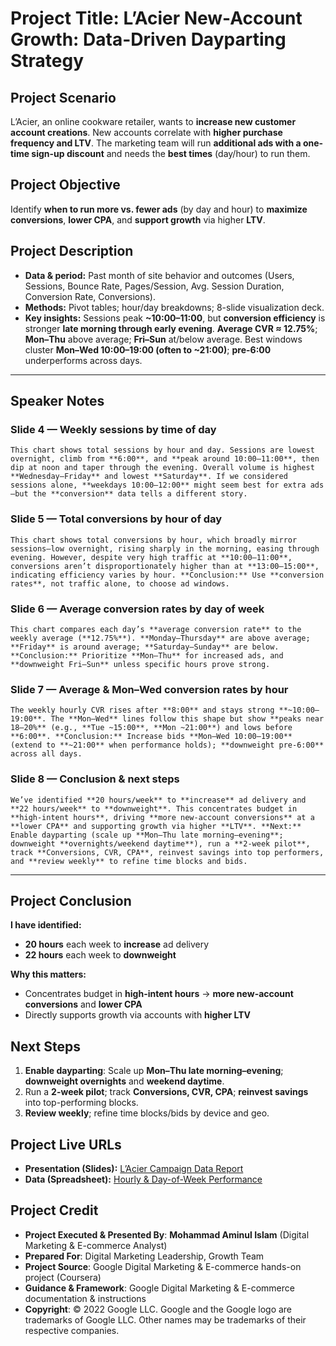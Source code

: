 # Project Title: **L’Acier New-Account Growth: Data-Driven Dayparting Strategy**

## Project Scenario

L’Acier, an online cookware retailer, wants to **increase new customer account creations**. New accounts correlate with **higher purchase frequency and LTV**. The marketing team will run **additional ads with a one-time sign-up discount** and needs the **best times** (day/hour) to run them.

## Project Objective

Identify **when to run more vs. fewer ads** (by day and hour) to **maximize conversions**, **lower CPA**, and **support growth** via higher **LTV**.

## Project Description

* **Data & period:** Past month of site behavior and outcomes (Users, Sessions, Bounce Rate, Pages/Session, Avg. Session Duration, Conversion Rate, Conversions).
* **Methods:** Pivot tables; hour/day breakdowns; 8-slide visualization deck.
* **Key insights:** Sessions peak **~10:00–11:00**, but **conversion efficiency** is stronger **late morning through early evening**. **Average CVR ≈ 12.75%**; **Mon–Thu** above average; **Fri–Sun** at/below average. Best windows cluster **Mon–Wed 10:00–19:00 (often to ~21:00)**; **pre-6:00** underperforms across days.

---

## Speaker Notes

### Slide 4 — Weekly sessions by time of day

```This chart shows total sessions by hour and day. Sessions are lowest overnight, climb from **6:00**, and **peak around 10:00–11:00**, then dip at noon and taper through the evening. Overall volume is highest **Wednesday–Friday** and lowest **Saturday**. If we considered sessions alone, **weekdays 10:00–12:00** might seem best for extra ads—but the **conversion** data tells a different story.```

### Slide 5 — Total conversions by hour of day

```This chart shows total conversions by hour, which broadly mirror sessions—low overnight, rising sharply in the morning, easing through evening. However, despite very high traffic at **10:00–11:00**, conversions aren’t disproportionately higher than at **13:00–15:00**, indicating efficiency varies by hour. **Conclusion:** Use **conversion rates**, not traffic alone, to choose ad windows.```

### Slide 6 — Average conversion rates by day of week 

```This chart compares each day’s **average conversion rate** to the weekly average (**12.75%**). **Monday–Thursday** are above average; **Friday** is around average; **Saturday–Sunday** are below. **Conclusion:** Prioritize **Mon–Thu** for increased ads, and **downweight Fri–Sun** unless specific hours prove strong.```

### Slide 7 — Average & Mon–Wed conversion rates by hour 

```The weekly hourly CVR rises after **8:00** and stays strong **~10:00–19:00**. The **Mon–Wed** lines follow this shape but show **peaks near 18–20%** (e.g., **Tue ~15:00**, **Mon ~21:00**) and lows before **6:00**. **Conclusion:** Increase bids **Mon–Wed 10:00–19:00** (extend to **~21:00** when performance holds); **downweight pre-6:00** across all days.```

### Slide 8 — Conclusion & next steps 

```We’ve identified **20 hours/week** to **increase** ad delivery and **22 hours/week** to **downweight**. This concentrates budget in **high-intent hours**, driving **more new-account conversions** at a **lower CPA** and supporting growth via higher **LTV**. **Next:** Enable dayparting (scale up **Mon–Thu late morning–evening**; downweight **overnights/weekend daytime**), run a **2-week pilot**, track **Conversions, CVR, CPA**, reinvest savings into top performers, and **review weekly** to refine time blocks and bids.```

---

## Project Conclusion

**I have identified:**

* **20 hours** each week to **increase** ad delivery
* **22 hours** each week to **downweight**

**Why this matters:**

* Concentrates budget in **high-intent hours** → **more new-account conversions** and **lower CPA**
* Directly supports growth via accounts with **higher LTV**

## Next Steps

1. **Enable dayparting**: Scale up **Mon–Thu late morning–evening**; **downweight overnights** and **weekend daytime**.
2. Run a **2-week pilot**; track **Conversions, CVR, CPA**; **reinvest savings** into top-performing blocks.
3. **Review weekly**; refine time blocks/bids by device and geo.

## Project Live URLs

* **Presentation (Slides):** [L’Acier Campaign Data Report](https://docs.google.com/presentation/d/1UdOEE6S2qiokvTKtB_-6Vf9VFmb3jOdWPK8qCX5Ssow/edit?usp=drive_link)
* **Data (Spreadsheet):** [Hourly & Day-of-Week Performance](https://docs.google.com/spreadsheets/d/1SdlOakCH-1ugzxDwI2BqBVgGHCOjJaZJAU45BMR6KjM/edit?usp=drive_link)


## Project Credit  
- **Project Executed & Presented By**: **Mohammad Aminul Islam** (Digital Marketing & E-commerce Analyst)
- **Prepared For**: Digital Marketing Leadership, Growth Team
- **Project Source**: Google Digital Marketing & E-commerce hands-on project (Coursera)  
- **Guidance & Framework**: Google Digital Marketing & E-commerce documentation & instructions  
- **Copyright**: © 2022 Google LLC. Google and the Google logo are trademarks of Google LLC. Other names may be trademarks of their respective companies. 
